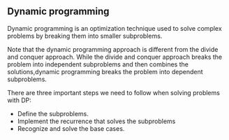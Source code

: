 <h2> Dynamic programming </h2> 

Dynamic programming is an optimization technique used to solve complex problems by breaking them into smaller subproblems.

Note that the dynamic programming approach is different from the divide and conquer approach. While the divide and conquer
approach breaks the problem into independent subproblems and then combines the solutions,dynamic programming breaks the
problem into dependent subproblems.

There are three important steps we need to follow when solving problems with DP:

  - Define the subproblems.
  - Implement the recurrence that solves the subproblems
  - Recognize and solve the base cases.
  